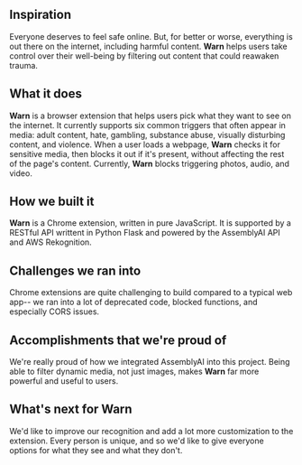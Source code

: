 ## Inspiration

Everyone deserves to feel safe online. But, for better or worse, everything is out there on the internet, including harmful content. **Warn** helps users take control over their well-being by filtering out content that could reawaken trauma. 

## What it does
**Warn** is a browser extension that helps users pick what they want to see on the internet. It currently supports six common triggers that often appear in media: adult content, hate, gambling, substance abuse, visually disturbing content, and violence. When a user loads a webpage, **Warn** checks it for sensitive media, then blocks it out if it's present, without affecting the rest of the page's content. Currently, **Warn** blocks triggering photos, audio, and video.

## How we built it
**Warn** is a Chrome extension, written in pure JavaScript. It is supported by a RESTful API writtent in Python Flask and powered by the AssemblyAI API and AWS Rekognition. 

## Challenges we ran into
Chrome extensions are quite challenging to build compared to a typical web app-- we ran into a lot of deprecated code, blocked functions, and especially CORS issues.

## Accomplishments that we're proud of
We're really proud of how we integrated AssemblyAI into this project. Being able to filter dynamic media, not just images, makes **Warn** far more powerful and useful to users.

## What's next for Warn
We'd like to improve our recognition and add a lot more customization to the extension. Every person is unique, and so we'd like to give everyone options for what they see and what they don't.
